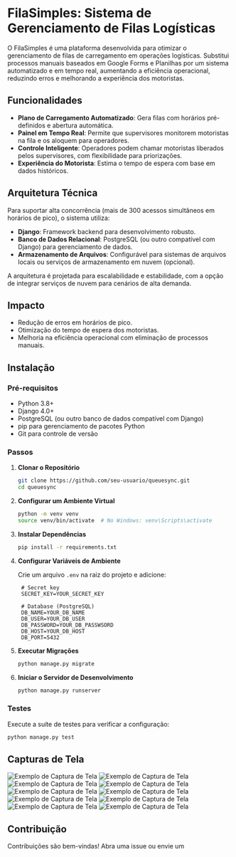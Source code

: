 # FilaSimples: Sistema de Gerenciamento de Filas Logísticas

O FilaSimples é uma plataforma desenvolvida para otimizar o gerenciamento de filas de carregamento em operações logísticas. Substitui processos manuais baseados em Google Forms e Planilhas por um sistema automatizado e em tempo real, aumentando a eficiência operacional, reduzindo erros e melhorando a experiência dos motoristas.

## Funcionalidades

- **Plano de Carregamento Automatizado**: Gera filas com horários pré-definidos e abertura automática.
- **Painel em Tempo Real**: Permite que supervisores monitorem motoristas na fila e os aloquem para operadores.
- **Controle Inteligente**: Operadores podem chamar motoristas liberados pelos supervisores, com flexibilidade para priorizações.
- **Experiência do Motorista**: Estima o tempo de espera com base em dados históricos.

## Arquitetura Técnica

Para suportar alta concorrência (mais de 300 acessos simultâneos em horários de pico), o sistema utiliza:

- **Django**: Framework backend para desenvolvimento robusto.
- **Banco de Dados Relacional**: PostgreSQL (ou outro compatível com Django) para gerenciamento de dados.
- **Armazenamento de Arquivos**: Configurável para sistemas de arquivos locais ou serviços de armazenamento em nuvem (opcional).

A arquitetura é projetada para escalabilidade e estabilidade, com a opção de integrar serviços de nuvem para cenários de alta demanda.

## Impacto

- Redução de erros em horários de pico.
- Otimização do tempo de espera dos motoristas.
- Melhoria na eficiência operacional com eliminação de processos manuais.

## Instalação

### Pré-requisitos

- Python 3.8+
- Django 4.0+
- PostgreSQL (ou outro banco de dados compatível com Django)
- pip para gerenciamento de pacotes Python
- Git para controle de versão

### Passos

1. **Clonar o Repositório**

   ```bash
   git clone https://github.com/seu-usuario/queuesync.git
   cd queuesync
   ```

2. **Configurar um Ambiente Virtual**

   ```bash
   python -m venv venv
   source venv/bin/activate  # No Windows: venv\Scripts\activate
   ```

3. **Instalar Dependências**

   ```bash
   pip install -r requirements.txt
   ```

4. **Configurar Variáveis de Ambiente**

   Crie um arquivo `.env` na raiz do projeto e adicione:

   ```plaintext
    # Secret key
    SECRET_KEY=YOUR_SECRET_KEY

    # Database (PostgreSQL)
    DB_NAME=YOUR_DB_NAME
    DB_USER=YOUR_DB_USER
    DB_PASSWORD=YOUR_DB_PASSWSORD
    DB_HOST=YOUR_DB_HOST
    DB_PORT=5432
   ```

5. **Executar Migrações**

   ```bash
   python manage.py migrate
   ```

6. **Iniciar o Servidor de Desenvolvimento**

   ```bash
   python manage.py runserver
   ```

### Testes

Execute a suíte de testes para verificar a configuração:

```bash
python manage.py test
```

## Capturas de Tela

![Exemplo de Captura de Tela](https://i.imgur.com/kHXI3Hc.png)
![Exemplo de Captura de Tela](https://i.imgur.com/GokY2mi.png)
![Exemplo de Captura de Tela](https://i.imgur.com/592qAtc.png)
![Exemplo de Captura de Tela](https://i.imgur.com/gsN8ASL.png)
![Exemplo de Captura de Tela](https://i.imgur.com/AJyJDiI.png)
![Exemplo de Captura de Tela](https://i.imgur.com/KNO3kXr.png)
![Exemplo de Captura de Tela](https://i.imgur.com/xJrpLDP.png)
![Exemplo de Captura de Tela](https://i.imgur.com/Y37PAXZ.png)
![Exemplo de Captura de Tela](https://i.imgur.com/VIvTOIl.png)
![Exemplo de Captura de Tela](https://i.imgur.com/33bgj9v.png)

## Contribuição

Contribuições são bem-vindas! Abra uma issue ou envie um